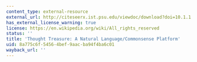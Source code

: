 ```yaml
---
content_type: external-resource
external_url: http://citeseerx.ist.psu.edu/viewdoc/download?doi=10.1.1.35.9720&rep=rep1&type=pdf
has_external_license_warning: true
license: https://en.wikipedia.org/wiki/All_rights_reserved
status: ''
title: 'Thought Treasure: A Natural Language/Commonsense Platform'
uid: 8a775c6f-5456-4bef-9aac-ba94f4ba6c01
wayback_url: ''
---
```

